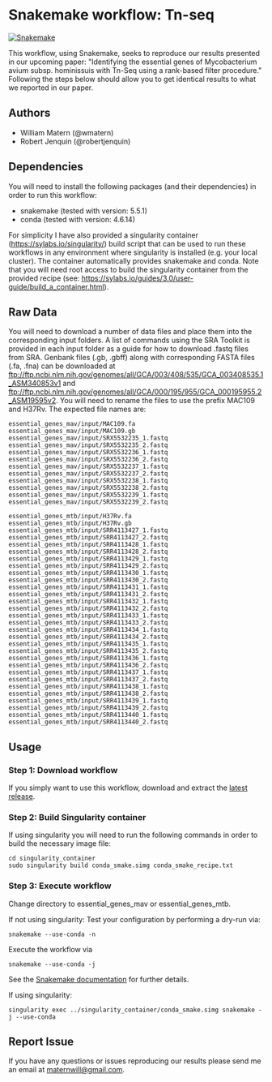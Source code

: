 # Snakemake workflow: Tn-seq

[![Snakemake](https://img.shields.io/badge/snakemake-≥3.12.0-brightgreen.svg)](https://snakemake.bitbucket.io)

This workflow, using Snakemake, seeks to reproduce our results presented in our upcoming paper: "Identifying the essential genes of Mycobacterium avium subsp. hominissuis with Tn-Seq using a rank-based filter procedure." Following the steps below should allow you to get identical results to what we reported in our paper.

## Authors

* William Matern (@wmatern)
* Robert Jenquin (@robertjenquin)

## Dependencies

You will need to install the following packages (and their dependencies) in order to run this workflow:
* snakemake (tested with version: 5.5.1)
* conda (tested with version: 4.6.14)

For simplicity I have also provided a singularity container (https://sylabs.io/singularity/) build script that can be used to run these workflows in any environment where singularity is installed (e.g. your local cluster). The container automatically provides snakemake and conda. Note that you will need root access to build the singularity container from the provided recipe (see: https://sylabs.io/guides/3.0/user-guide/build_a_container.html).

## Raw Data

You will need to download a number of data files and place them into the corresponding input folders. A list of commands using the SRA Toolkit is provided in each input folder as a guide for how to download .fastq files from SRA. Genbank files (.gb, .gbff) along with corresponding FASTA files (.fa, .fna) can be downloaded at ftp://ftp.ncbi.nlm.nih.gov/genomes/all/GCA/003/408/535/GCA_003408535.1_ASM340853v1 and ftp://ftp.ncbi.nlm.nih.gov/genomes/all/GCA/000/195/955/GCA_000195955.2_ASM19595v2. You will need to rename the files to use the prefix MAC109 and H37Rv. The expected file names are:

    essential_genes_mav/input/MAC109.fa
    essential_genes_mav/input/MAC109.gb
    essential_genes_mav/input/SRX5532235_1.fastq
    essential_genes_mav/input/SRX5532235_2.fastq
    essential_genes_mav/input/SRX5532236_1.fastq
    essential_genes_mav/input/SRX5532236_2.fastq
    essential_genes_mav/input/SRX5532237_1.fastq
    essential_genes_mav/input/SRX5532237_2.fastq
    essential_genes_mav/input/SRX5532238_1.fastq
    essential_genes_mav/input/SRX5532238_2.fastq
    essential_genes_mav/input/SRX5532239_1.fastq
    essential_genes_mav/input/SRX5532239_2.fastq

    essential_genes_mtb/input/H37Rv.fa
    essential_genes_mtb/input/H37Rv.gb
    essential_genes_mtb/input/SRR4113427_1.fastq
    essential_genes_mtb/input/SRR4113427_2.fastq
    essential_genes_mtb/input/SRR4113428_1.fastq
    essential_genes_mtb/input/SRR4113428_2.fastq
    essential_genes_mtb/input/SRR4113429_1.fastq
    essential_genes_mtb/input/SRR4113429_2.fastq
    essential_genes_mtb/input/SRR4113430_1.fastq
    essential_genes_mtb/input/SRR4113430_2.fastq
    essential_genes_mtb/input/SRR4113431_1.fastq
    essential_genes_mtb/input/SRR4113431_2.fastq
    essential_genes_mtb/input/SRR4113432_1.fastq
    essential_genes_mtb/input/SRR4113432_2.fastq
    essential_genes_mtb/input/SRR4113433_1.fastq
    essential_genes_mtb/input/SRR4113433_2.fastq
    essential_genes_mtb/input/SRR4113434_1.fastq
    essential_genes_mtb/input/SRR4113434_2.fastq
    essential_genes_mtb/input/SRR4113435_1.fastq
    essential_genes_mtb/input/SRR4113435_2.fastq
    essential_genes_mtb/input/SRR4113436_1.fastq
    essential_genes_mtb/input/SRR4113436_2.fastq
    essential_genes_mtb/input/SRR4113437_1.fastq
    essential_genes_mtb/input/SRR4113437_2.fastq
    essential_genes_mtb/input/SRR4113438_1.fastq
    essential_genes_mtb/input/SRR4113438_2.fastq
    essential_genes_mtb/input/SRR4113439_1.fastq
    essential_genes_mtb/input/SRR4113439_2.fastq
    essential_genes_mtb/input/SRR4113440_1.fastq
    essential_genes_mtb/input/SRR4113440_2.fastq

## Usage

### Step 1: Download workflow

If you simply want to use this workflow, download and extract the [latest release](https://github.com/snakemake-workflows/tn-seq/releases).

### Step 2: Build Singularity container

If using singularity you will need to run the following commands in order to build the necessary image file:

    cd singularity_container
    sudo singularity build conda_smake.simg conda_smake_recipe.txt

### Step 3: Execute workflow

Change directory to essential\_genes\_mav or essential\_genes\_mtb.

If not using singularity:
Test your configuration by performing a dry-run via:

    snakemake --use-conda -n

Execute the workflow via

    snakemake --use-conda -j

See the [Snakemake documentation](https://snakemake.readthedocs.io/en/stable/executable.html) for further details.

If using singularity:

    singularity exec ../singularity_container/conda_smake.simg snakemake -j --use-conda

## Report Issue

If you have any questions or issues reproducing our results please send me an email at maternwill@gmail.com.
